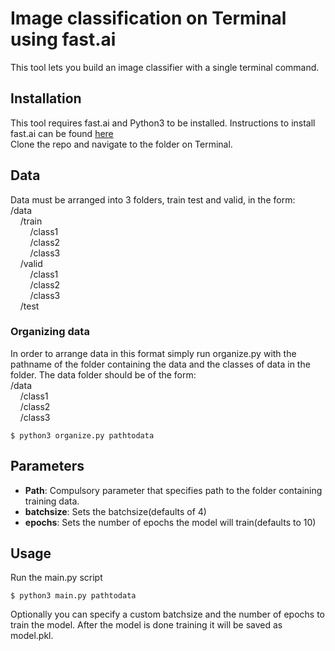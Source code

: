 # Image classification on Terminal using fast.ai 

This tool lets you build an image classifier with a single terminal command. 

## Installation

This tool requires fast.ai and Python3 to be installed. Instructions to install fast.ai can be found [here](https://docs.fast.ai/install.html)
<br>
Clone the repo and navigate to the folder on Terminal. 

## Data

Data must be arranged into 3 folders, train test and valid, in the form:
<br>
/data<br>
&nbsp;&nbsp;&nbsp;&nbsp;/train<br>
&nbsp;&nbsp;&nbsp;&nbsp;&nbsp;&nbsp;&nbsp;&nbsp;/class1<br>
&nbsp;&nbsp;&nbsp;&nbsp;&nbsp;&nbsp;&nbsp;&nbsp;/class2<br>
&nbsp;&nbsp;&nbsp;&nbsp;&nbsp;&nbsp;&nbsp;&nbsp;/class3<br>
&nbsp;&nbsp;&nbsp;&nbsp;/valid<br>
&nbsp;&nbsp;&nbsp;&nbsp;&nbsp;&nbsp;&nbsp;&nbsp;/class1<br>
&nbsp;&nbsp;&nbsp;&nbsp;&nbsp;&nbsp;&nbsp;&nbsp;/class2<br>
&nbsp;&nbsp;&nbsp;&nbsp;&nbsp;&nbsp;&nbsp;&nbsp;/class3<br>
&nbsp;&nbsp;&nbsp;&nbsp;/test <br>

### Organizing data
In order to arrange data in this format simply run organize.py with the pathname of the folder containing the data and the classes of data in the folder. The data folder should be of the form:<br>
/data<br>
&nbsp;&nbsp;&nbsp;&nbsp;/class1<br>
&nbsp;&nbsp;&nbsp;&nbsp;/class2<br>
&nbsp;&nbsp;&nbsp;&nbsp;/class3<br>

```
$ python3 organize.py pathtodata

```

## Parameters

* **Path**: Compulsory parameter that specifies path to the folder containing training data.
* **batchsize**: Sets the batchsize(defaults of 4)
* **epochs**: Sets the number of epochs the model will train(defaults to 10)



## Usage

Run the main.py script

```
$ python3 main.py pathtodata 

```

Optionally you can specify a custom batchsize and the number of epochs to train the model. After the model is done training it will be saved as model.pkl. 
